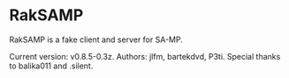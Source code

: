 RakSAMP
=======

RakSAMP is a fake client and server for SA-MP.

Current version: v0.8.5-0.3z.
Authors: jlfm, bartekdvd, P3ti.
Special thanks to balika011 and .silent.
